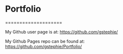# Portfolio

====================



My Github user page is at: 
https://github.com/gstephie/

My Github Pages repo can be found at:  
https://github.com/gstephie/Portfolio/

